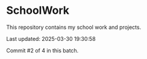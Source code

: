 # SchoolWork

This repository contains my school work and projects.

Last updated: 2025-03-30 19:30:58

Commit #2 of 4 in this batch.